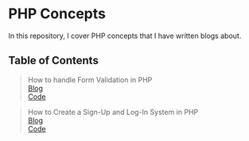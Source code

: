 # PHP Concepts
In this repository, I cover PHP concepts that I have written blogs about.

## Table of Contents
> How to handle Form Validation in PHP<br>
    [Blog](https://mitchcodes.hashnode.dev/how-to-handle-form-validation-using-php)<br>
    [Code](./form-validation.php)

> How to Create a Sign-Up and Log-In System in PHP<br>
    [Blog]()<br>
    [Code](./sign-up_and_log-in)